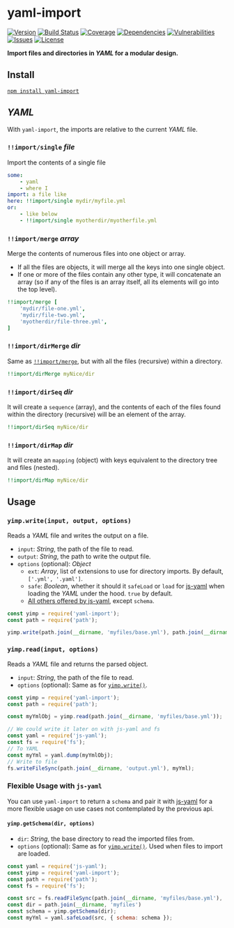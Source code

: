 # yaml-import

[![Version](https://img.shields.io/github/package-json/v/rafamel/yaml-import.svg)](https://github.com/rafamel/yaml-import)
[![Build Status](https://travis-ci.org/rafamel/yaml-import.svg)](https://travis-ci.org/rafamel/yaml-import)
[![Coverage](https://img.shields.io/coveralls/rafamel/yaml-import.svg)](https://coveralls.io/github/rafamel/yaml-import?branch=master)
[![Dependencies](https://david-dm.org/rafamel/yaml-import/status.svg)](https://david-dm.org/rafamel/yaml-import)
[![Vulnerabilities](https://snyk.io/test/npm/yaml-import/badge.svg)](https://snyk.io/test/npm/yaml-import)
[![Issues](https://img.shields.io/github/issues/rafamel/yaml-import.svg)](https://github.com/rafamel/yaml-import/issues)
[![License](https://img.shields.io/github/license/rafamel/yaml-import.svg)](https://github.com/rafamel/yaml-import/blob/master/LICENSE)

**Import files and directories in *YAML* for a modular design.**

## Install

[`npm install yaml-import`](https://www.npmjs.com/package/yaml-import)

## *YAML*

With `yaml-import`, the imports are relative to the current *YAML* file.

### `!!import/single` *file*

Import the contents of a single file

```yaml
some: 
    - yaml
    - where I
import: a file like
here: !!import/single mydir/myfile.yml
or:
    - like below
    - !!import/single myotherdir/myotherfile.yml
```

### `!!import/merge` *array*

Merge the contents of numerous files into one object or array. 

- If all the files are objects, it will merge all the keys into one single object.
- If one or more of the files contain any other type, it will concatenate an array (so if any of the files is an array itself, all its elements will go into the top level).

```yaml
!!import/merge [
    'mydir/file-one.yml',
    'mydir/file-two.yml',
    'myotherdir/file-three.yml',
]
```

### `!!import/dirMerge` *dir*

Same as [`!!import/merge`](#importmerge-array), but with all the files (recursive) within a directory.

```yaml
!!import/dirMerge myNice/dir
```

### `!!import/dirSeq` *dir*

It will create a `sequence` (array), and the contents of each of the files found within the directory (recursive) will be an element of the array.

```yaml
!!import/dirSeq myNice/dir
```

### `!!import/dirMap` *dir*

It will create an `mapping` (object) with keys equivalent to the directory tree and files (nested).

```yaml
!!import/dirMap myNice/dir
```

## Usage

### `yimp.write(input, output, options)`

Reads a *YAML* file and writes the output on a file.

- `input`: *String*, the path of the file to read.
- `output`: *String*, the path to write the output file.
- `options` (optional): *Object*
    - `ext`: *Array*, list of extensions to use for directory imports. By default, `['.yml', '.yaml']`.
    - `safe`: *Boolean*, whether it should it `safeLoad` or `load` for [js-yaml](https://www.npmjs.com/package/js-yaml) when loading the *YAML* under the hood. `true` by default.
    - [All others offered by js-yaml](https://github.com/nodeca/js-yaml#safeload-string---options-), except `schema`.

```javascript
const yimp = require('yaml-import');
const path = require('path');

yimp.write(path.join(__dirname, 'myfiles/base.yml'), path.join(__dirname, 'out/yaml.yml'));
```

### `yimp.read(input, options)`

Reads a *YAML* file and returns the parsed object.

- `input`: *String*, the path of the file to read.
- `options` (optional): Same as for [`yimp.write()`](#yimpwriteinput-output-options).

```javascript
const yimp = require('yaml-import');
const path = require('path');

const myYmlObj = yimp.read(path.join(__dirname, 'myfiles/base.yml'));

// We could write it later on with js-yaml and fs
const yaml = require('js-yaml');
const fs = require('fs');
// To YAML
const myYml = yaml.dump(myYmlObj);
// Write to file
fs.writeFileSync(path.join(__dirname, 'output.yml'), myYml);
```

### Flexible Usage with `js-yaml`

You can use `yaml-import` to return a `schema` and pair it with [js-yaml](https://www.npmjs.com/package/js-yaml) for a more flexible usage on use cases not contemplated by the previous api.

#### `yimp.getSchema(dir, options)`

- `dir`: *String*, the base directory to read the imported files from.
- `options` (optional): Same as for [`yimp.write()`](#yimpwriteinput-output-options). Used when files to import are loaded.

```javascript
const yaml = require('js-yaml');
const yimp = require('yaml-import');
const path = require('path');
const fs = require('fs');

const src = fs.readFileSync(path.join(__dirname, 'myfiles/base.yml'), 'utf8');
const dir = path.join(__dirname, 'myfiles')
const schema = yimp.getSchema(dir);
const myYml = yaml.safeLoad(src, { schema: schema });
```
